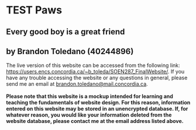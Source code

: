 # TEST Paws
## Every good boy is a great friend
## by Brandon Toledano (40244896)

The live version of this website can be accessed from the following link: <a href="https://users.encs.concordia.ca/~b_toleda/SOEN287_FinalWebsite/">https://users.encs.concordia.ca/~b_toleda/SOEN287_FinalWebsite/</a>. If you have any trouble accessing the website or any questions in general, please send me an email at <a href="mailto:brandon.toledano@mail.concordia.ca">brandon.toledano@mail.concordia.ca</a>.
<br><br>
<strong>Please note that this website is a mockup intended for learning and teaching the fundamentals of website design. For this reason, information entered on this website may be stored in an unencrypted database. If, for whatever reason, you would like your information deleted from the website database, please contact me at the email address listed above.</strong>
